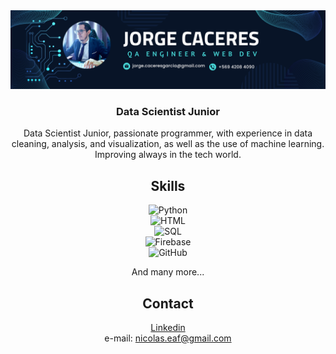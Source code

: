 <div id="header" align="center">
  <img decoding="async" src="https://github.com/JorgCaceres/JorgCaceres/blob/main/Navy%20Blue%20Geometric%20Technology%20LinkedIn%20Banner.png" width="800"/>
  
### Data Scientist Junior

Data Scientist Junior, passionate programmer, with experience in data cleaning, analysis, and visualization, as well as the use of machine learning. Improving always in the tech world.

## Skills
![Python](https://img.shields.io/badge/Python-3776AB?style=for-the-badge&logo=python&logoColor=white&labelColor=101010)<br>
![HTML](https://img.shields.io/badge/HTML5-E34F26?style=for-the-badge&logo=html5&logoColor=255%2C%20255%2C%20255&logoSize=auto&labelColor=white&color=255%2C%20255%2C%20255)<br>
![SQL](https://img.shields.io/badge/PostgreSQL-4169E1?style=for-the-badge&logo=postgresql&logoColor=white&labelColor=101010)<br>
![Firebase](https://img.shields.io/badge/Firebase-DD2C00?style=for-the-badge&logo=firebase&logoColor=white&labelColor=101010)<br>
![GitHub](https://img.shields.io/badge/GitHub-181717?style=for-the-badge&logo=github&logoColor=white&labelColor=101010)<br>

And many more...
## Contact

[Linkedin](www.linkedin.com/in/nicolas-arevalo-fajardo)<br>
e-mail: nicolas.eaf@gmail.com 






<!--
**nicolukas0631/nicolukas0631** is a ✨ _special_ ✨ repository because its `README.md` (this file) appears on your GitHub profile.

Here are some ideas to get you started:

- 🔭 I’m currently working on ...
- 🌱 I’m currently learning ...
- 👯 I’m looking to collaborate on ...
- 🤔 I’m looking for help with ...
- 💬 Ask me about ...
- 📫 How to reach me: ...
- 😄 Pronouns: ...
- ⚡ Fun fact: ...
-->
